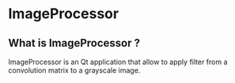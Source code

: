 # ImageProcessor
 
## What is ImageProcessor ?

ImageProcessor is an Qt application that allow to apply filter from a convolution matrix to a grayscale image.
